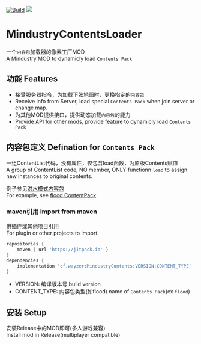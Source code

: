 [![Build](https://github.com/way-zer/MindustryContents/actions/workflows/build.yml/badge.svg?branch=master)](https://github.com/way-zer/MindustryContents/actions/workflows/build.yml)
[![](https://jitpack.io/v/way-zer/MindustryContents.svg)](https://jitpack.io/#way-zer/MindustryContents)
# MindustryContentsLoader
一个`内容包`加载器的像素工厂MOD  
A Mindustry MOD to dynamicly load `Contents Pack`

## 功能 Features
* 接受服务器指令，为加载下张地图时，更换指定的`内容包`
* Receive Info from Server, load special `Contents Pack` when join server or change map.
* 为其他MOD提供接口，提供动态加载`内容包`的能力
* Provide API for other mods, provide feature to dynamicly load `Contents Pack`

## 内容包定义 Defination for `Contents Pack`
一组ContentList代码，没有属性，仅包含load函数，为原版Contents赋值  
A group of ContentList code, NO member, ONLY functionn `load` to assign new instances to original contents.

例子参见[洪水模式内容包](./contents/flood)  
For example, see [flood ContentPack](./contents/flood)

### maven引用 import from maven
供插件或其他项目引用  
For plugin or other projects to import.
```groovy
repositories {
    maven { url 'https://jitpack.io' }
}
dependencies {
    implementation 'cf.wayzer:MindustryContents:VERSION:CONTENT_TYPE'
}
```
* VERSION: 编译版本号 build version
* CONTENT_TYPE: 内容包类型(如flood) name of `Contents Pack`(ex `flood`)

## 安装 Setup
安装Release中的MOD即可(多人游戏兼容)  
Install mod in Release(multiplayer compatible)
